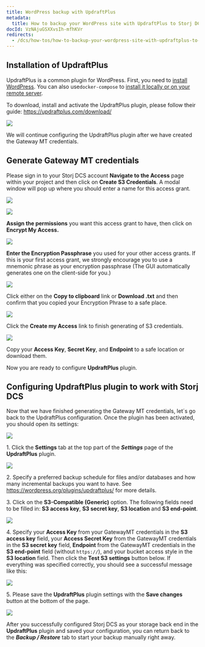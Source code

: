 ```yaml
---
title: WordPress backup with UpdraftPlus
metadata:
  title: How to backup your WordPress site with UpdraftPlus to Storj DCS
docId: VzNAjuGSXXvsIh-mfhKVr
redirects:
  - /dcs/how-tos/how-to-backup-your-wordpress-site-with-updraftplus-to-storj-dcs
---
```


## Installation of UpdraftPlus

UpdraftPlus is a common plugin for WordPress. First, you need to [install WordPress](https://wordpress.org/support/article/how-to-install-wordpress/). You can also use`docker-compose` to [install it locally or on your remote server](https://docs.docker.com/samples/wordpress/).

To download, install and activate the UpdraftPlus plugin, please follow their guide: <https://updraftplus.com/download/>

![](https://link.storjshare.io/raw/jua7rls6hkx5556qfcmhrqed2tfa/docs/images/W1rX6ZdrsYO76Yy5AuhIm_wordpress.png)

We will continue configuring the UpdraftPlus plugin after we have created the Gateway MT credentials.

## Generate Gateway MT credentials

Please sign in to your Storj DCS account **Navigate to the Access** page within your project and then click on **Create S3 Credentials**. A modal window will pop up where you should enter a name for this access grant.

![](https://link.storjshare.io/raw/jua7rls6hkx5556qfcmhrqed2tfa/docs/images/BC_m93u0hx0LSTkrIlvAi_wordpress2.png)

![](https://link.storjshare.io/raw/jua7rls6hkx5556qfcmhrqed2tfa/docs/images/zMRmJWe8Yf__15KPTGG8o_wordpress3.png)

**Assign the permissions** you want this access grant to have, then click on **Encrypt My Access.**

![](https://link.storjshare.io/raw/jua7rls6hkx5556qfcmhrqed2tfa/docs/images/80-mA1KwBVtiknf691R4Z_wordpress4.png)

**Enter the Encryption Passphrase** you used for your other access grants. If this is your first access grant, we strongly encourage you to use a mnemonic phrase as your encryption passphrase (The GUI automatically generates one on the client-side for you.)

![](https://link.storjshare.io/raw/jua7rls6hkx5556qfcmhrqed2tfa/docs/images/UdKhUUmYf7OOGlCNaVq2Q_wordpress5.png)

Click either on the **Copy to clipboard** link or **Download .txt** and then confirm that you copied your Encryption Phrase to a safe place.

![](https://link.storjshare.io/raw/jua7rls6hkx5556qfcmhrqed2tfa/docs/images/dy0nyX4BVQZLewP5yj9fJ_wordpress6.png)

Click the **Create my Access** link to finish generating of S3 credentials.

![](https://link.storjshare.io/raw/jua7rls6hkx5556qfcmhrqed2tfa/docs/images/VQI4G3wAixCknE2lnML4q_wordpress7.png)

Copy your **Access Key**, **Secret Key**, and **Endpoint** to a safe location or download them.

Now you are ready to configure **UpdraftPlus** plugin.

## Configuring UpdraftPlus plugin to work with Storj DCS

Now that we have finished generating the Gateway MT credentials, let´s go back to the UpdraftPlus configuration. Once the plugin has been activated, you should open its settings:

![](https://link.storjshare.io/raw/jua7rls6hkx5556qfcmhrqed2tfa/docs/images/iSJUjPPdgIb_C5Xo-sozY_wordpress8.png)

1\. Click the **Settings** tab at the top part of the **_Settings_** page of the **UpdraftPlus** plugin.

![](https://link.storjshare.io/raw/jua7rls6hkx5556qfcmhrqed2tfa/docs/images/VHpeQ4DAhNxi5CIZAQhw0_wordpress9.png)

2\. Specify a preferred backup schedule for files and/or databases and how many incremental backups you want to have. See <https://wordpress.org/plugins/updraftplus/> for more details.

3\. Click on the **S3-Compatible (Generic)** option. The following fields need to be filled in: **S3 access key**, **S3 secret key**, **S3 location** and **S3 end-point**.

![](https://link.storjshare.io/raw/jua7rls6hkx5556qfcmhrqed2tfa/docs/images/W-rtITn3IuYXGg8cRvscU_wordpress10.png)

4\. Specify your **Access Key** from your GatewayMT credentials in the **S3 access key** field, your **Access Secret Key** from the GatewayMT credentials in the **S3 secret key** field, **Endpoint** from the GatewayMT credentials in the **S3 end-point** field (without `https://`), and your bucket access style in the **S3 location** field. Then click the **Test S3 settings** button below. If everything was specified correctly, you should see a successful message like this:

![](https://link.storjshare.io/raw/jua7rls6hkx5556qfcmhrqed2tfa/docs/images/kLAqW-KxvOGBG3l96mVe2_wordpress11.png)

5\. Please save the **UpdraftPlus** plugin settings with the **Save changes** button at the bottom of the page.

![](https://link.storjshare.io/raw/jua7rls6hkx5556qfcmhrqed2tfa/docs/images/ZpdW_kXCk-t9jZugb0sMU_wordpress12.png)

After you successfully configured Storj DCS as your storage back end in the **UpdraftPlus** plugin and saved your configuration, you can return back to the **_Backup / Restore_** tab to start your backup manually right away.
